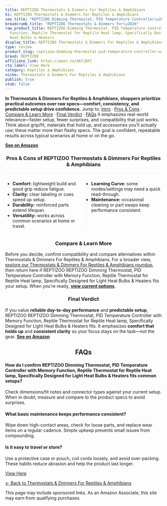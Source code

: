 ```yaml
---
title: REPTIZOO Thermostats & Dimmers For Reptiles & Amphibians
h1: REPTIZOO Thermostats & Dimmers For Reptiles & Amphibians
seo_title: "REPTIZOO Dimming Thermostat, PID Temperature Controller\u2026"
breadcrumb_title: "REPTIZOO Thermostats & Dimmers For\u2026"
raw_product_title: REPTIZOO Dimming Thermostat, PID Temperature Controller with Memory
  Function, Reptile Thermostat for Reptile Heat lamp, Specifically Designed for Light
  Heat Bulbs & Heaters
display_title: REPTIZOO Thermostats & Dimmers For Reptiles & Amphibians
type: review
product_slug: reptizoo-dimming-thermostat-pid-temperature-controller-with-memory-func-9cd56d63
brand: REPTIZOO
affiliate_link: https://amzn.to/46TiBFC
cta_label: View Here
category: Reptiles & Amphibians
niche: Thermostats & Dimmers For Reptiles & Amphibians
publish: true
stub: false
---
```


<div id="intro" class="full-width"><p><strong>In Thermostats & Dimmers For Reptiles & Amphibians, shoppers prioritize practical outcomes over raw specs&mdash;comfort, consistency, and predictable setup drive confidence.</strong> Jump to: <a href="#intro">Intro</a> · <a href="#pros-cons">Pros &amp; Cons</a> · <a href="#compare-more">Compare &amp; Learn More</a> · <a href="#verdict">Final Verdict</a> · <a href="#faqs">FAQs</a> It emphasizes real-world relevance&mdash;faster setup, fewer surprises, and compatibility that just works. Think about grip/fit, materials that hold up, and accessories you’ll actually use; these matter more than flashy specs. The goal is confident, repeatable results across typical scenarios at home or on the go.</p><p><a href="https://amzn.to/46TiBFC" rel="nofollow sponsored noopener" target="_blank"><strong>See on Amazon</strong></a></p></div>
<h3 id="pros-cons" style="text-align:center;">Pros &amp; Cons of REPTIZOO Thermostats & Dimmers For Reptiles & Amphibians</h3>
<div class="pc-grid" style="display:grid;grid-template-columns:1fr 1fr;gap:16px;border-top:1px solid #e5e7eb;padding-top:12px;">
  <ul>
    <li><strong>Comfort:</strong> lightweight build and good grip reduce fatigue.</li>
    <li><strong>Clarity:</strong> clear labeling or cues speed up setup.</li>
    <li><strong>Durability:</strong> reinforced parts extend lifespan.</li>
    <li><strong>Versatility:</strong> works across common scenarios at home or travel.</li>
  </ul>
  <ul style="border-left:1px solid #e5e7eb;padding-left:16px;">
    <li><strong>Learning Curve:</strong> some modes/settings may need a quick read-through.</li>
    <li><strong>Maintenance:</strong> occasional cleaning or part swaps keep performance consistent.</li>
  </ul>
</div>


<h3 id="compare-more" style="text-align:center;">Compare &amp; Learn More</h3>
<p>Before you decide, confirm compatibility and compare alternatives within Thermostats & Dimmers For Reptiles & Amphibians. For a broader view, <a href="#">explore our Thermostats & Dimmers For Reptiles & Amphibians roundup</a>, then return here if REPTIZOO REPTIZOO Dimming Thermostat, PID Temperature Controller with Memory Function, Reptile Thermostat for Reptile Heat lamp, Specifically Designed for Light Heat Bulbs & Heaters fits your setup. When you’re ready, <a href="https://amzn.to/46TiBFC" rel="nofollow sponsored noopener" target="_blank"><strong>view current options</strong></a>.</p>

<h3 id="verdict" style="text-align:center;">Final Verdict</h3>
<p>If you value <strong>reliable day-to-day performance</strong> and <strong>predictable setup</strong>, REPTIZOO REPTIZOO Dimming Thermostat, PID Temperature Controller with Memory Function, Reptile Thermostat for Reptile Heat lamp, Specifically Designed for Light Heat Bulbs & Heaters fits. It emphasizes <strong>comfort that holds up</strong> and <strong>consistent clarity</strong> so your focus stays on the task&mdash;not the gear. <a href="https://amzn.to/46TiBFC" rel="nofollow sponsored noopener" target="_blank"><strong>See on Amazon</strong></a></p>

<h2 id="faqs" style="text-align:center;">FAQs</h2>
<h4><strong>How do I confirm REPTIZOO Dimming Thermostat, PID Temperature Controller with Memory Function, Reptile Thermostat for Reptile Heat lamp, Specifically Designed for Light Heat Bulbs & Heaters fits common setups?</strong></h4>
<p>Check dimensions/fit notes and connector types against your current setup. When in doubt, measure and compare to the product specs to avoid surprises.</p>
<h4><strong>What basic maintenance keeps performance consistent?</strong></h4>
<p>Wipe down high-contact areas, check for loose parts, and replace wear items on a regular cadence. Simple upkeep prevents small issues from compounding.</p>
<h4><strong>Is it easy to travel or store?</strong></h4>
<p>Use a protective case or pouch, coil cords loosely, and avoid over-packing. These habits reduce abrasion and help the product last longer.</p>

<p><a class="btn" href="https://amzn.to/46TiBFC" target="_blank" rel="nofollow sponsored noopener">View Here</a></p>
<p><a href="/roundups/reptiles-amphibians/thermostats-dimmers-for-reptiles-amphibians/">← Back to Thermostats & Dimmers For Reptiles & Amphibians</a></p>
<aside class="disclosure">This page may include sponsored links. As an Amazon Associate, this site may earn from qualifying purchases.</aside>
